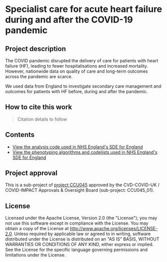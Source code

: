 # Specialist care for acute heart failure during and after the COVID-19 pandemic

## Project description

The COVID pandemic disrupted the delivery of care for patients with heart failure (HF), leading to fewer hospitalisations and increased mortality. However, nationwide data on quality of care and long-term outcomes across the pandemic are scarce. 

We used data from England to investigate secondary care management and outcomes for patients with HF before, during and after the pandemic.

## How to cite this work
> Citation details to follow

## Contents

* [View the analysis code used in NHS England's SDE for England](https://github.com/BHFDSC/CCU045_01/tree/main/code)
* [View the phenotyping algorithms and codelists used in NHS England's SDE for England](https://github.com/BHFDSC/CCU045_01/tree/main/phenotypes)

## Project approval

This is a sub-project of [project CCU045](https://github.com/BHFDSC/CCU045) approved by the CVD-COVID-UK / COVID-IMPACT Approvals & Oversight Board (sub-project: CCU045_01).

## License

Licensed under the Apache License, Version 2.0 (the "License"); you may not use this software except in compliance with the License. You may obtain a copy of the License at http://www.apache.org/licenses/LICENSE-2.0. Unless required by applicable law or agreed to in writing, software distributed under the License is distributed on an "AS IS" BASIS, WITHOUT WARRANTIES OR CONDITIONS OF ANY KIND, either express or implied. See the License for the specific language governing permissions and limitations under the License.

